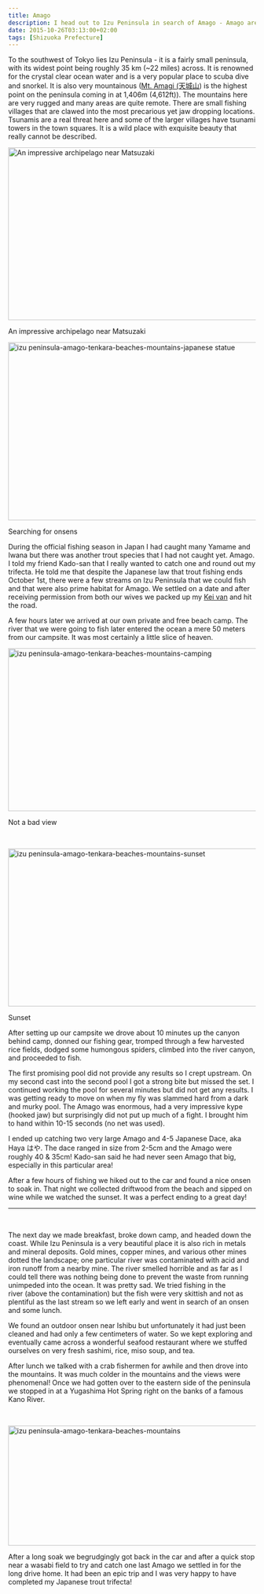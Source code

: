 ```yaml
---
title: Amago
description: I head out to Izu Peninsula in search of Amago - Amago are a sub-species of the salmon family and spend part of their lives in the ocean...
date: 2015-10-26T03:13:00+02:00
tags: [Shizuoka Prefecture]
---
```

<div class=“text-lg m-2”>
<p class="mb-2">To the southwest of Tokyo lies Izu Peninsula - it is a fairly small peninsula, with its widest point being roughly 35 km (~22 miles) across. It is renowned for the crystal clear ocean water and is a very popular place to scuba dive and snorkel. It is also very mountainous (<a href="https://japanhike.wordpress.com/2008/04/24/mt-amagi/" target="_blank" rel="noopener noreferrer">Mt. Amagi (天城山</a>) is the highest point on the peninsula coming in at 1,406m (4,612ft)). The mountains here are very rugged and many areas are quite remote. There are small fishing villages that are clawed into the most precarious yet jaw dropping locations. Tsunamis are a real threat here and some of the larger villages have tsunami towers in the town squares. It is a wild place with exquisite beauty that really cannot be described.</p>

<a href="http://104.248.67.90/wp-content/uploads/2015/10/izu-peninsula-amago-tenkara-beaches-mountains-islands.jpg"><img class="size-large wp-image-2234" src="http://104.248.67.90/wp-content/uploads/2015/10/izu-peninsula-amago-tenkara-beaches-mountains-islands-1024x382.jpg" alt="An impressive archipelago near Matsuzaki" width="940" height="351" /></a> <p class="mt-2 mb-2">An impressive archipelago near Matsuzaki</p>

<a href="http://104.248.67.90/wp-content/uploads/2015/10/izu-peninsula-amago-tenkara-beaches-mountains-japanese-statue.jpg"><img class="wp-image-2235 size-large" src="http://104.248.67.90/wp-content/uploads/2015/10/izu-peninsula-amago-tenkara-beaches-mountains-japanese-statue-1024x394.jpg" alt="izu peninsula-amago-tenkara-beaches-mountains-japanese statue" width="940" height="362" /></a> <p class="mt-2 mb-2">Searching for onsens</p>

<p class="mt-2 mb-2">During the official fishing season in Japan I had caught many Yamame and Iwana but there was another trout species that I had not caught yet. Amago. I told my friend Kado-san that I really wanted to catch one and round out my trifecta. He told me that despite the Japanese law that trout fishing ends October 1st, there were a few streams on Izu Peninsula that we could fish and that were also prime habitat for Amago. We settled on a date and after receiving permission from both our wives we packed up my <a href="https://www.fallfishtenkara.com/japanese-kei-cars/" target="_blank" rel="noopener noreferrer">Kei van</a> and hit the road.</p>



<p class="mt-2 mb-2">A few hours later we arrived at our own private and free beach camp. The river that we were going to fish later entered the ocean a mere 50 meters from our campsite. It was most certainly a little slice of heaven.</p>

<a href="http://104.248.67.90/wp-content/uploads/2015/10/izu-peninsula-amago-tenkara-beaches-mountains-camping.jpg"><img class="wp-image-2242 size-large" src="http://104.248.67.90/wp-content/uploads/2015/10/izu-peninsula-amago-tenkara-beaches-mountains-camping-1024x361.jpg" alt="izu peninsula-amago-tenkara-beaches-mountains-camping" width="940" height="331" /></a> <p class="mt-2 mb-2">Not a bad view</p>

&nbsp;

<a href="http://104.248.67.90/wp-content/uploads/2015/10/izu-peninsula-amago-tenkara-beaches-mountains-sunset.jpg"><img class="wp-image-2243 size-large" src="http://104.248.67.90/wp-content/uploads/2015/10/izu-peninsula-amago-tenkara-beaches-mountains-sunset-1024x350.jpg" alt="izu peninsula-amago-tenkara-beaches-mountains-sunset" width="940" height="321" /></a> <p class="mt-2 mb-2">Sunset</p>

<p class="mt-2 mb-2">After setting up our campsite we drove about 10 minutes up the canyon behind camp, donned our fishing gear, tromped through a few harvested rice fields, dodged some humongous spiders, climbed into the river canyon, and proceeded to fish.</p>



<p class="mt-2 mb-2">The first promising pool did not provide any results so I crept upstream. On my second cast into the second pool I got a strong bite but missed the set. I continued working the pool for several minutes but did not get any results. I was getting ready to move on when my fly was slammed hard from a dark and murky pool. The Amago was enormous, had a very impressive kype (hooked jaw) but surprisingly did not put up much of a fight. I brought him to hand within 10-15 seconds (no net was used).</p>



<p class="mt-2 mb-2">I ended up catching two very large Amago and 4-5 Japanese Dace, aka Haya はや. The dace ranged in size from 2-5cm and the Amago were roughly 40 &amp; 35cm! Kado-san said he had never seen Amago that big, especially in this particular area!</p>



<p class="mt-2 mb-2">After a few hours of fishing we hiked out to the car and found a nice onsen to soak in. That night we collected driftwood from the beach and sipped on wine while we watched the sunset. It was a perfect ending to a great day!</p>

<hr />

&nbsp;

<p class="mt-2 mb-2">The next day we made breakfast, broke down camp, and headed down the coast. While Izu Peninsula is a very beautiful place it is also rich in metals and mineral deposits. Gold mines, copper mines, and various other mines dotted the landscape; one particular river was contaminated with acid and iron runoff from a nearby mine. The river smelled horrible and as far as I could tell there was nothing being done to prevent the waste from running unimpeded into the ocean. It was pretty sad. We tried fishing in the river (above the contamination) but the fish were very skittish and not as plentiful as the last stream so we left early and went in search of an onsen and some lunch.</p>



<p class="mt-2 mb-2">We found an outdoor onsen near Ishibu but unfortunately it had just been cleaned and had only a few centimeters of water. So we kept exploring and eventually came across a wonderful seafood restaurant where we stuffed ourselves on very fresh sashimi, rice, miso soup, and tea.</p>



<p class="mt-2 mb-2">After lunch we talked with a crab fishermen for awhile and then drove into the mountains. It was much colder in the mountains and the views were phenomenal! Once we had gotten over to the eastern side of the peninsula we stopped in at a Yugashima Hot Spring right on the banks of a famous Kano River.</p>

&nbsp;

<a href="http://104.248.67.90/wp-content/uploads/2015/10/izu-peninsula-amago-tenkara-beaches-mountains.jpg"><img class="size-large wp-image-2267 aligncenter" src="http://104.248.67.90/wp-content/uploads/2015/10/izu-peninsula-amago-tenkara-beaches-mountains-1024x266.jpg" alt="izu peninsula-amago-tenkara-beaches-mountains" width="940" height="244" /></a>

<p class="mt-2 mb-2">After a long soak we begrudgingly got back in the car and after a quick stop near a wasabi field to try and catch one last Amago we settled in for the long drive home. It had been an epic trip and I was very happy to have completed my Japanese trout trifecta!</p>

<img class="w-8/12 rounded-lg shadow-lg mx-auto" src="" alt="" />
</div>

